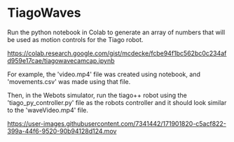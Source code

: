 # TiagoWaves

Run the python notebook in Colab to generate an array of numbers that will be used as motion controls for the Tiago robot. 

https://colab.research.google.com/gist/mcdecke/fcbe94f1bc562bc0c234afd959e17cae/tiagowavecamcap.ipynb

For example, the 'video.mp4' file was created using notebook, and 'movements.csv' was made using that file.

Then, in the Webots simulator, run the tiago++ robot using the 'tiago_py_controller.py' file as the robots controller and it should look similar to the 'waveVideo.mp4' file.


https://user-images.githubusercontent.com/7341442/171901820-c5acf822-399a-44f6-9520-90b94128d124.mov

